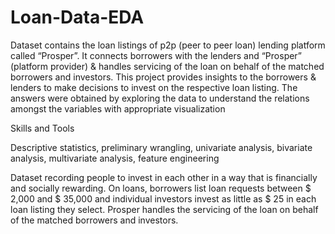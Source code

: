 # Loan-Data-EDA

Dataset contains the loan listings of p2p (peer to peer loan) lending platform called “Prosper”. It connects borrowers with the lenders and “Prosper” (platform provider) & handles servicing of the loan on behalf of the matched borrowers and investors. This project provides insights to the borrowers & lenders to make decisions to invest on the respective loan listing. The answers were obtained by exploring the data to understand the relations amongst the variables with appropriate visualization

Skills and Tools

Descriptive statistics, preliminary wrangling, univariate analysis, bivariate analysis, multivariate analysis, feature engineering

Dataset recording people to invest in each other in a way that is financially and socially rewarding. On loans, borrowers list loan requests between $ 2,000 and $ 35,000 and individual investors invest as little as $ 25 in each loan listing they select. Prosper handles the servicing of the loan on behalf of the matched borrowers and investors.
